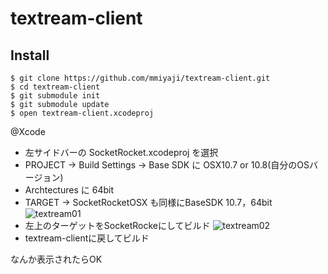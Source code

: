 textream-client
===============


Install
-------

    $ git clone https://github.com/mmiyaji/textream-client.git
    $ cd textream-client
    $ git submodule init
    $ git submodule update
    $ open textream-client.xcodeproj

@Xcode

- 左サイドバーの SocketRocket.xcodeproj を選択
- PROJECT -> Build Settings -> Base SDK に OSX10.7 or 10.8(自分のOSバージョン)
- Archtectures に 64bit
- TARGET -> SocketRocketOSX も同様にBaseSDK 10.7，64bit
![textream01](http://m-server.appspot.com/download/20130722230715.png?fid=aghtLXNlcnZlcnIQCxIIUG9zdERhdGEY4eslDA)
- 左上のターゲットをSocketRockeにしてビルド
![textream02](http://m-server.appspot.com/download/20130722232042.png?fid=aghtLXNlcnZlcnIQCxIIUG9zdERhdGEYmYMmDA)
- textream-clientに戻してビルド

なんか表示されたらOK

